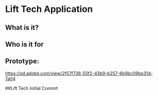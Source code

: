 # Lift Tech Application
## What is it?
## Who is it for
## Prototype:
  https://xd.adobe.com/view/2f57f736-55f2-43b9-b257-6b9bc09be31d-7a04
  
##Lift Tech Initial Commit
